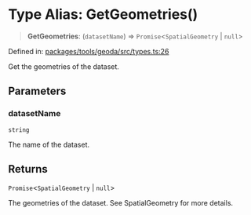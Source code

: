 # Type Alias: GetGeometries()

> **GetGeometries**: (`datasetName`) => `Promise`\<`SpatialGeometry` \| `null`\>

Defined in: [packages/tools/geoda/src/types.ts:26](https://github.com/GeoDaCenter/openassistant/blob/dc72d81a35cf8e46295657303846fbb4ad891993/packages/tools/geoda/src/types.ts#L26)

Get the geometries of the dataset.

## Parameters

### datasetName

`string`

The name of the dataset.

## Returns

`Promise`\<`SpatialGeometry` \| `null`\>

The geometries of the dataset. See SpatialGeometry for more details.

